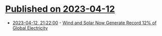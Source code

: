 # [Published on 2023-04-12](index.md)

* [2023-04-12, 21:22:00](https://news.slashdot.org/story/23/04/12/1820234/wind-and-solar-now-generate-record-12-of-global-electricity?utm_source=rss1.0mainlinkanon&utm_medium=feed) - [Wind and Solar Now Generate Record 12% of Global Electricity](https://news.slashdot.org/story/23/04/12/1820234/wind-and-solar-now-generate-record-12-of-global-electricity?utm_source=rss1.0mainlinkanon&utm_medium=feed)
